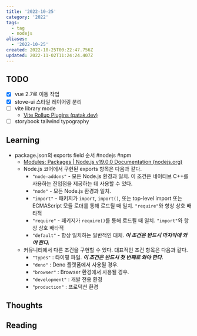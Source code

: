 ```yaml
---
title: '2022-10-25'
category: '2022'
tags:
  - tag
  - nodejs
aliases:
  - '2022-10-25'
created: 2022-10-25T00:22:47.756Z
updated: 2022-11-02T11:24:24.407Z
---
```


## TODO

- [x] vue 2.7로 이동 작업
- [x] stove-ui 스타일 레이어링 분리
- [ ] vite library mode
  - [Vite Rollup Plugins (patak.dev)](https://vite-rollup-plugins.patak.dev/)
- [ ] storybook tailwind typography

## Learning

- package.json의 exports field 순서 #nodejs #npm
  - [Modules: Packages | Node.js v19.0.0 Documentation (nodejs.org)](https://nodejs.org/api/packages.html#conditional-exports)
  - Node.js 코어에서 구현된 exports 항목은 다음과 같다.
    - `"node-addons"` - 모든 Node.js 환경과 일치. 이 조건은 네이티브 C++를 사용하는 진입점을 제공하는 데 사용할 수 있다.
    - `"node"` - 모든 Node.js 환경과 일치.
    - `"import"` - 패키지가 `import`, `import()`, 또는 top-level import 또는 ECMAScript 모듈 로더를 통해 로드될 때 일치. `"require"`와 항상 상호 배타적
    - `"require"` - 패키지가 `require()`를 통해 로드될 때 일치. `"import"`와 항상 상호 배타적
    - `"default"` - 항상 일치하는 일반적인 대체. **_이 조건은 반드시 마지막에 와야 한다._**
  - 커뮤니티에서 다른 조건을 구현할 수 있다. 대표적인 조건 항목은 다음과 같다.
    - `"types"` : 타이핑 파일. **_이 조건은 반드시 첫 번째로 와야 한다._**
    - `"deno"` : Deno 플랫폼에서 사용될 경우.
    - `"browser"` : Browser 환경에서 사용될 경우.
    - `"development"` : 개발 전용 환경
    - `"production"` : 프로덕션 환경

## Thoughts

## Reading

